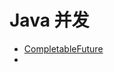 # Java 并发

- [CompletableFuture](./src/main/java/com/example/concurrencytour/completablefuture/CompletableFuture.md)
- 